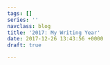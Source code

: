 ```yaml
---
tags: []
series: ''
navclass: blog
title: '2017: My Writing Year'
date: 2017-12-26 13:43:56 +0000
draft: true

---
```

